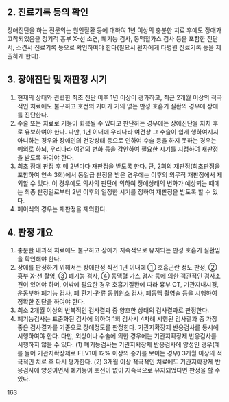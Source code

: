## 2. 진료기록 등의 확인

장애진단을 하는 전문의는 원인질환 등에 대하여 1년 이상의 충분한 치료 후에도 장애가 고착되었음을 정기적 흉부 X-선 소견, 폐기능 검사, 동맥혈가스 검사 등을 포함한 진단서, 소견서 진료기록 등으로 확인하여야 한다(필요시 환자에게 타병원 진료기록 등을 제출하게 한다).

## 3. 장애진단 및 재판정 시기

1) 현재의 상태와 관련한 최초 진단 이후 1년 이상이 경과하고, 최근 2개월 이상의 적극적인 치료에도 불구하고 호전의 기미가 거의 없는 만성 호흡기 질환의 경우에 장애를 진단한다.
2) 수술 또는 치료로 기능이 회복될 수 있다고 판단하는 경우에는 장애진단을 처치 후로 유보하여야 한다. 다만, 1년 이내에 우리나라 여건상 그 수술이 쉽게 행하여지지 아니하는 경우와 장애인의 건강상태 등으로 인하여 수술 등을 하지 못하는 경우는 예외로 하되, 우리나라 여건의 변화 등을 감안하여 필요한 시기를 지정하여 재판정을 받도록 하여야 한다.
3) 최초 장애 판정 후 매 2년마다 재판정을 받도록 한다. 단, 2회의 재판정(최초판정을 포함하여 연속 3회)에서 동일급 판정을 받은 경우에는 이후의 의무적 재판정에서 제외할 수 있다. 이 경우에도 의사의 판단에 의하여 장애상태의 변화가 예상되는 때에는 최종 판정일로부터 2년 이후의 일정한 시기를 정하여 재판정을 받도록 할 수 있다.
4) 폐이식의 경우는 재판정을 제외한다.

## 4. 판정 개요

1) 충분한 내과적 치료에도 불구하고 장애가 지속적으로 유지되는 만성 호흡기 질환임을 확인해야 한다.
2) 장애를 판정하기 위해서는 장애판정 직전 1년 이내에 ① 호흡곤란 정도 판정, ② 흉부 X-선 촬영, ③ 폐기능 검사, ④ 동맥혈 가스 검사 등에 의한 객관적인 검사소견이 있어야 하며, 이밖에 필요한 경우 호흡기질환에 따라 흉부 CT, 기관지내시경, 운동부하 폐기능 검사, 폐 환기-관류 동위원소 검사, 폐동맥 촬영술 등을 시행하여 정확한 진단을 하여야 한다.
3) 최소 2개월 이상의 반복적인 검사결과 중 양호한 상태의 검사결과로 판정한다.
4) 폐기능검사는 표준화된 검사에 의하여 1회 검사시 4차례 시행된 검사결과 중 가장 좋은 검사결과를 기준으로 장애정도를 판정한다. 기관지확장제 반응검사를 동시에 시행하여야 한다. 다만, 외상이나 수술에 의한 경우에는 기관지확장제 반응검사를 시행하지 않을 수 있다.
(1) 폐기능검사는 기관지확장제 반응검사에 양성인 경우(예를 들어 기관지확장제로 FEV1이 12% 이상의 증가를 보이는 경우) 3개월 이상의 적극적인 치료 후 다시 평가한다.
(2) 3개월 이상 적극적인 치료에도 기관지확장제 반응검사에 양성이면서 폐기능이 호전이 없이 지속적으로 유지되었다면 판정을 할 수 있다.

<PAGE>163